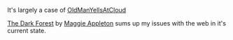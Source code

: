It's largely a case of [OldManYellsAtCloud](/content/images/oldmanyellsatcloud.gif)





[The Dark Forest](https://maggieappleton.com/ai-dark-forest) by [Maggie Appleton](https://maggieappleton.com) sums up my issues with the web in it's current state.

